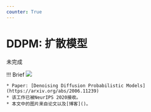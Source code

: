 ```yaml
---
counter: True   
---
```


# DDPM: 扩散模型

<div class="badges">
<span class="badge not-implement-badge">未完成</span>
</div>

!!! Brief
    ![](https://david-pigeon.github.io/notebook/images/Paper/Diffusion/Diffusion/DDPM/ddpm_0.png)
    
    * Paper: [Denoising Diffusion Probabilistic Models](https://arxiv.org/abs/2006.11239)
    * 该工作已被NeurIPS 2020接收。
    * 本文中的图片来自论文以及[博客]()。

